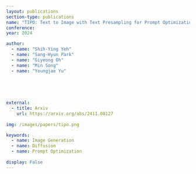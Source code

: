 ```yaml
---
layout: publications
section-type: publications
name: "TIPO: Text to Image with Text Presampling for Prompt Optimization"
conference: 
year: 2024

author:
  - name: "Shih-Ying Yeh"
  - name: "Sang-Hyun Park"
  - name: "Giyeong Oh"
  - name: "Min Song"
  - name: "Youngjae Yu"
  


  
  
external:
  - title: Arxiv
    url: https://arxiv.org/abs/2411.08127
  
img: /images/papers/tipo.png

keywords:
  - name: Image Generation
  - name: Diffusion
  - name: Prompt Optimization
  
display: False
---
```

